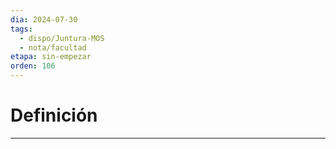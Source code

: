 ```yaml
---
dia: 2024-07-30
tags:
  - dispo/Juntura-MOS
  - nota/facultad
etapa: sin-empezar
orden: 106
---
```

# Definición
---
